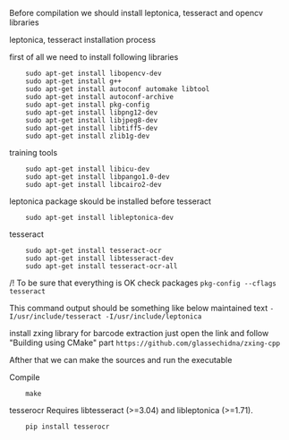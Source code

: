 Before compilation we should install leptonica, tesseract and opencv libraries

leptonica, tesseract installation process

first of all we need to install following libraries
```
    sudo apt-get install libopencv-dev
    sudo apt-get install g++
    sudo apt-get install autoconf automake libtool
    sudo apt-get install autoconf-archive
    sudo apt-get install pkg-config
    sudo apt-get install libpng12-dev
    sudo apt-get install libjpeg8-dev
    sudo apt-get install libtiff5-dev
    sudo apt-get install zlib1g-dev
```
training tools
```
    sudo apt-get install libicu-dev
    sudo apt-get install libpango1.0-dev
    sudo apt-get install libcairo2-dev
 ```

leptonica package skould be installed before tesseract
```
    sudo apt-get install libleptonica-dev
```

tesseract
```
    sudo apt-get install tesseract-ocr
    sudo apt-get install libtesseract-dev
    sudo apt-get install tesseract-ocr-all
```

/! To be sure that everything is OK  check packages
    ```pkg-config --cflags tesseract```

This command output should be something like below maintained text
    `-I/usr/include/tesseract -I/usr/include/leptonica`

install zxing library for barcode extraction
just open the link and follow "Building using CMake" part
    ```https://github.com/glassechidna/zxing-cpp```
 
Afther that we can make the sources and run the executable
 
Compile
```
    make
```
tesserocr
Requires libtesseract (>=3.04) and libleptonica (>=1.71).
```
    pip install tesserocr
```

